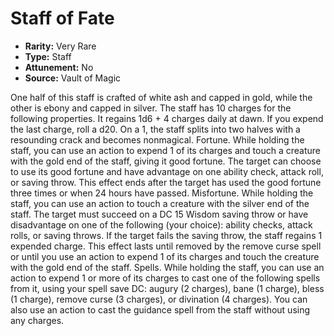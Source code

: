 # Staff of Fate

- **Rarity:** Very Rare
- **Type:** Staff
- **Attunement:** No
- **Source:** Vault of Magic

One half of this staff is crafted of white ash and capped in gold, while the other is ebony and capped in silver. The staff has 10 charges for the following properties. It regains 1d6 + 4 charges daily at dawn. If you expend the last charge, roll a d20. On a 1, the staff splits into two halves with a resounding crack and becomes nonmagical. Fortune. While holding the staff, you can use an action to expend 1 of its charges and touch a creature with the gold end of the staff, giving it good fortune. The target can choose to use its good fortune and have advantage on one ability check, attack roll, or saving throw. This effect ends after the target has used the good fortune three times or when 24 hours have passed. Misfortune. While holding the staff, you can use an action to touch a creature with the silver end of the staff. The target must succeed on a DC 15 Wisdom saving throw or have disadvantage on one of the following (your choice): ability checks, attack rolls, or saving throws. If the target fails the saving throw, the staff regains 1 expended charge. This effect lasts until removed by the remove curse spell or until you use an action to expend 1 of its charges and touch the creature with the gold end of the staff. Spells. While holding the staff, you can use an action to expend 1 or more of its charges to cast one of the following spells from it, using your spell save DC: augury (2 charges), bane (1 charge), bless (1 charge), remove curse (3 charges), or divination (4 charges). You can also use an action to cast the guidance spell from the staff without using any charges.
